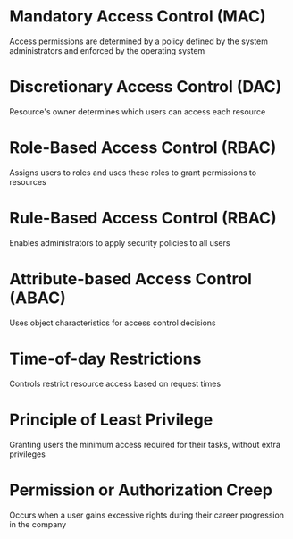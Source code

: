 # Mandatory Access Control (MAC)

Access permissions are determined by a policy defined by the system administrators and enforced by the operating system

# Discretionary Access Control (DAC)

Resource's owner determines which users can access each resource

# Role-Based Access Control (RBAC)

Assigns users to roles and uses these roles to grant permissions to resources

# Rule-Based Access Control (RBAC)

Enables administrators to apply security policies to all users

# Attribute-based Access Control (ABAC)

Uses object characteristics for access control decisions

# Time-of-day Restrictions

Controls restrict resource access based on request times

# Principle of Least Privilege

Granting users the minimum access required for their tasks, without extra privileges

# Permission or Authorization Creep

Occurs when a user gains excessive rights during their career progression in the company